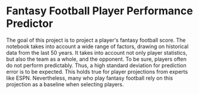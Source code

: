# Fantasy Football Player Performance Predictor

The goal of this project is to project a player's fantasy football score. The notebook takes into account a wide range of factors, drawing on historical data from the last 50 years. It takes into account not only player statistics, but also the team as a whole, and the opponent. To be sure, players often do not perform predictably. Thus, a high standard deviation for prediction error is to be expected. This holds true for player projections from experts like ESPN. Nevertheless, many who play fantasy football rely on this projection as a baseline when selecting players. 
